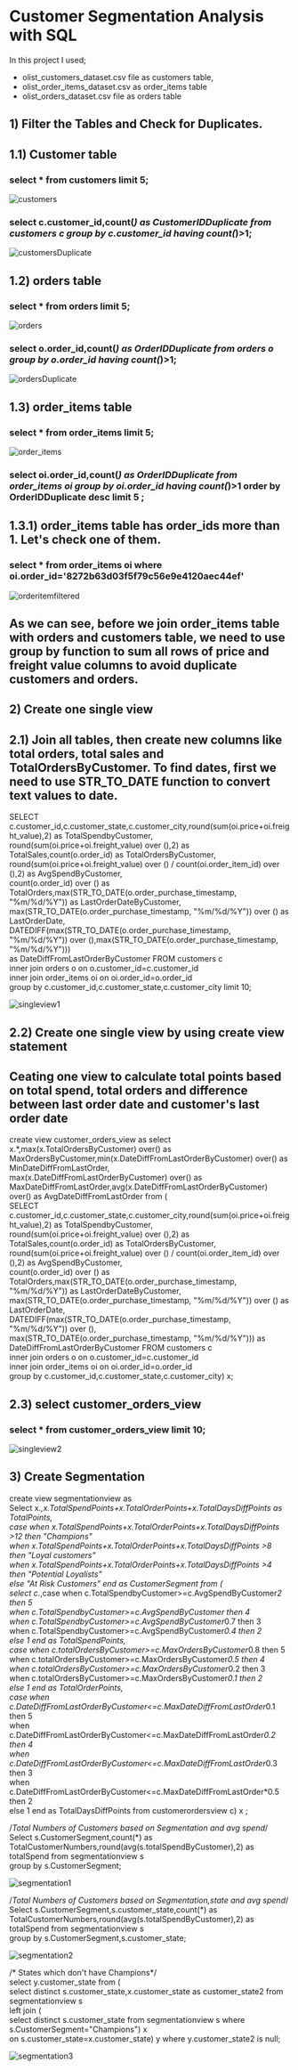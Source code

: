 # Customer Segmentation Analysis with SQL
In this project I used;
- olist_customers_dataset.csv file as customers table, <br>
- olist_order_items_dataset.csv as order_items table  <br>
- olist_orders_dataset.csv file as orders table  <br>

## 1) Filter the Tables and Check for Duplicates.
## 1.1) Customer table
### select * from customers limit 5;<br>

![customers](https://user-images.githubusercontent.com/114496063/209448400-b199ed90-ca02-4e38-b187-b1aa8bd9a934.png)

### select c.customer_id,count(*) as CustomerIDDuplicate from customers c group by c.customer_id having count(*)>1;

![customersDuplicate](https://user-images.githubusercontent.com/114496063/209448582-5c396ecf-001a-45ad-b2e5-04a9cd28a3b2.png)
## 1.2) orders table
### select * from orders limit 5;<br>

![orders](https://user-images.githubusercontent.com/114496063/209448409-bfac0dac-9e27-4909-b795-fcfeab9eff1b.png)

### select o.order_id,count(*) as OrderIDDuplicate from orders o group by o.order_id having count(*)>1;

![ordersDuplicate](https://user-images.githubusercontent.com/114496063/209448591-11fb6c60-9dae-4bb6-9ae8-cb63ad30b40d.png)
## 1.3) order_items table
### select * from order_items limit 5;<br>

![order_items](https://user-images.githubusercontent.com/114496063/209448402-981fa596-13f3-498a-b87f-5de1be449b20.png)

### select oi.order_id,count(*) as OrderIDDuplicate from order_items oi group by oi.order_id having count(*)>1 order by OrderIDDuplicate desc limit 5 ;

## 1.3.1) order_items table has order_ids more than 1. Let's check one of them.

### select * from order_items oi where oi.order_id='8272b63d03f5f79c56e9e4120aec44ef' <br>

![orderitemfiltered](https://user-images.githubusercontent.com/114496063/209448837-492d1036-efc1-4640-a8e5-525d6aa9208d.png)

## As we can see, before we join order_items table with orders and customers table, we need to use group by function to sum all rows of price and freight value columns to avoid duplicate customers and orders.

## 2) Create one single view

## 2.1) Join all tables, then create new columns like total orders, total sales and TotalOrdersByCustomer. To find dates, first we need to use STR_TO_DATE function to convert text values to date.

SELECT c.customer_id,c.customer_state,c.customer_city,round(sum(oi.price+oi.freight_value),2) as TotalSpendbyCustomer, <br>
round(sum(oi.price+oi.freight_value) over (),2) as TotalSales,count(o.order_id) as TotalOrdersByCustomer, <br>
round(sum(oi.price+oi.freight_value) over () / count(oi.order_item_id) over (),2) as AvgSpendByCustomer, <br>
count(o.order_id) over () as TotalOrders,max(STR_TO_DATE(o.order_purchase_timestamp, "%m/%d/%Y")) as LastOrderDateByCustomer, <br>
max(STR_TO_DATE(o.order_purchase_timestamp, "%m/%d/%Y")) over () as LastOrderDate, <br>
DATEDIFF(max(STR_TO_DATE(o.order_purchase_timestamp, "%m/%d/%Y")) over (),max(STR_TO_DATE(o.order_purchase_timestamp, "%m/%d/%Y")))   <br>
as DateDiffFromLastOrderByCustomer FROM  customers c  <br>
inner join orders o on o.customer_id=c.customer_id  <br>
inner join order_items oi on oi.order_id=o.order_id  <br>
group by c.customer_id,c.customer_state,c.customer_city limit 10;  <br>

![singleview1](https://user-images.githubusercontent.com/114496063/209449137-7b7f4e42-8e04-4ce2-9301-55574450da8f.png)

## 2.2) Create one single view by using create view statement

## Ceating one view to calculate total points based on total spend, total orders and difference between last order date and customer's last order date
create view customer_orders_view as 
select x.*,max(x.TotalOrdersByCustomer) over() as MaxOrdersByCustomer,min(x.DateDiffFromLastOrderByCustomer) over() as MinDateDiffFromLastOrder, <br>
max(x.DateDiffFromLastOrderByCustomer) over() as MaxDateDiffFromLastOrder,avg(x.DateDiffFromLastOrderByCustomer) over() as AvgDateDiffFromLastOrder from ( <br>
SELECT c.customer_id,c.customer_state,c.customer_city,round(sum(oi.price+oi.freight_value),2) as TotalSpendbyCustomer, <br>
round(sum(oi.price+oi.freight_value) over (),2) as TotalSales,count(o.order_id) as TotalOrdersByCustomer, <br>
round(sum(oi.price+oi.freight_value) over () / count(oi.order_item_id) over (),2) as AvgSpendByCustomer, <br>
count(o.order_id) over () as TotalOrders,max(STR_TO_DATE(o.order_purchase_timestamp, "%m/%d/%Y")) as LastOrderDateByCustomer, <br>
max(STR_TO_DATE(o.order_purchase_timestamp, "%m/%d/%Y")) over () as LastOrderDate, <br>
DATEDIFF(max(STR_TO_DATE(o.order_purchase_timestamp, "%m/%d/%Y")) over (), <br>
max(STR_TO_DATE(o.order_purchase_timestamp, "%m/%d/%Y"))) as DateDiffFromLastOrderByCustomer  FROM  customers c <br>
inner join orders o on o.customer_id=c.customer_id <br>
inner join order_items oi on oi.order_id=o.order_id  <br>
group by c.customer_id,c.customer_state,c.customer_city) x; <br>

## 2.3) select customer_orders_view

### select * from customer_orders_view limit 10;

![singleview2](https://user-images.githubusercontent.com/114496063/209449370-97320da2-6eac-42ac-b627-c26e6c6532f3.png)

## 3) Create Segmentation

create view segmentationview as   <br>
Select x.*,x.TotalSpendPoints+x.TotalOrderPoints+x.TotalDaysDiffPoints as TotalPoints,  <br>
case when x.TotalSpendPoints+x.TotalOrderPoints+x.TotalDaysDiffPoints >12 then "Champions"  <br> 
when x.TotalSpendPoints+x.TotalOrderPoints+x.TotalDaysDiffPoints >8 then "Loyal customers"  <br>
when x.TotalSpendPoints+x.TotalOrderPoints+x.TotalDaysDiffPoints >4 then "Potential Loyalists"  <br>
else "At Risk Customers" end as CustomerSegment from (  <br>
select c.*,case when c.TotalSpendbyCustomer>=c.AvgSpendByCustomer*2 then 5  <br>
when c.TotalSpendbyCustomer>=c.AvgSpendByCustomer then 4  <br>
when c.TotalSpendbyCustomer>=c.AvgSpendByCustomer*0.7 then 3  <br>
when c.TotalSpendbyCustomer>=c.AvgSpendByCustomer*0.4 then 2  <br>
else 1 end as TotalSpendPoints,  <br>
case when c.totalOrdersByCustomer>=c.MaxOrdersByCustomer*0.8 then 5  <br>
when c.totalOrdersByCustomer>=c.MaxOrdersByCustomer*0.5 then 4  <br>
when c.totalOrdersByCustomer>=c.MaxOrdersByCustomer*0.2 then 3  <br>
when c.totalOrdersByCustomer>=c.MaxOrdersByCustomer*0.1 then 2  <br>
else 1 end as TotalOrderPoints,  <br>
case when c.DateDiffFromLastOrderByCustomer<=c.MaxDateDiffFromLastOrder*0.1 then 5  <br>
when c.DateDiffFromLastOrderByCustomer<=c.MaxDateDiffFromLastOrder*0.2 then 4  <br>
when c.DateDiffFromLastOrderByCustomer<=c.MaxDateDiffFromLastOrder*0.3 then 3  <br>
when c.DateDiffFromLastOrderByCustomer<=c.MaxDateDiffFromLastOrder*0.5 then 2  <br>
else 1 end as TotalDaysDiffPoints from customerordersview c) x ;  <br>

/*Total Numbers of Customers based on Segmentation  and avg spend*/  <br>
Select s.CustomerSegment,count(*) as TotalCustomerNumbers,round(avg(s.totalSpendByCustomer),2) as totalSpend from segmentationview s  <br>
group by s.CustomerSegment;  <br>

![segmentation1](https://user-images.githubusercontent.com/114496063/209449557-7710f26c-6be8-457c-81fe-9f08de453a31.png)

/*Total Numbers of Customers based on Segmentation,state and avg spend*/  <br>
Select s.CustomerSegment,s.customer_state,count(*) as TotalCustomerNumbers,round(avg(s.totalSpendByCustomer),2) as totalSpend from segmentationview s  <br>
group by s.CustomerSegment,s.customer_state;  <br>

![segmentation2](https://user-images.githubusercontent.com/114496063/209449559-a515df23-7978-4327-b7e0-1979dba6af59.png)

/* States which don't have Champions*/  <br>
select y.customer_state from (  <br>
select distinct s.customer_state,x.customer_state as customer_state2 from segmentationview s   <br>
left join (  <br>
select distinct s.customer_state from segmentationview s where s.CustomerSegment="Champions") x  <br>
on s.customer_state=x.customer_state) y where y.customer_state2 is null;  <br>

![segmentation3](https://user-images.githubusercontent.com/114496063/209449562-d9d9bec3-e977-412a-8813-320d7e1f9cf2.png)
